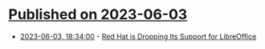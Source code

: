 # [Published on 2023-06-03](index.md)

* [2023-06-03, 18:34:00](https://linux.slashdot.org/story/23/06/03/1638240/red-hat-is-dropping-its-support-for-libreoffice?utm_source=rss1.0mainlinkanon&utm_medium=feed) - [Red Hat is Dropping Its Support for LibreOffice](https://linux.slashdot.org/story/23/06/03/1638240/red-hat-is-dropping-its-support-for-libreoffice?utm_source=rss1.0mainlinkanon&utm_medium=feed)
